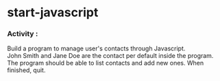 # start-javascript

### Activity :  
Build a program to manage user's contacts through Javascript.  
John Smith and Jane Doe are the contact per default inside the program.  
The program should be able to list contacts and add new ones. When finished, quit.  

